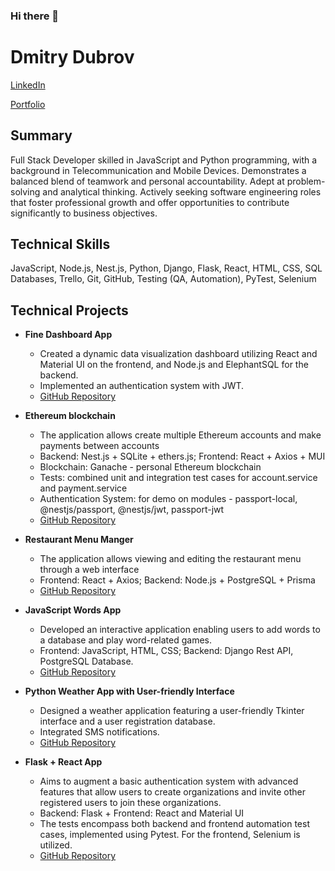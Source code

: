 ### Hi there 👋

# Dmitry Dubrov
[LinkedIn](https://www.linkedin.com/in/dmitry-dubrov/)

[Portfolio](https://dimadbrk.github.io/) 

## Summary
Full Stack Developer skilled in JavaScript and Python programming, with a background in Telecommunication and Mobile Devices. Demonstrates a balanced blend of teamwork and personal accountability. Adept at problem-solving and analytical thinking. Actively seeking software engineering roles that foster professional growth and offer opportunities to contribute significantly to business objectives.

## Technical Skills
 JavaScript, Node.js, Nest.js, Python, Django, Flask, React, HTML, CSS, SQL Databases, Trello, Git, GitHub, Testing (QA, Automation), PyTest, Selenium

## Technical Projects

- **Fine Dashboard App**
  - Created a dynamic data visualization dashboard utilizing React and Material UI on the frontend, and Node.js and ElephantSQL for the backend.
  - Implemented an authentication system with JWT.
  - [GitHub Repository](https://github.com/DimaDBRK/FineDashboard)

- **Ethereum blockchain**
  - The application allows create multiple Ethereum accounts and make payments between accounts
  - Backend: Nest.js + SQLite + ethers.js; Frontend: React + Axios + MUI
  - Blockchain: Ganache - personal Ethereum blockchain
  - Tests: combined unit and integration test cases for account.service and payment.service
  - Authentication System: for demo on modules - passport-local, @nestjs/passport, @nestjs/jwt, passport-jwt
  - [GitHub Repository](https://github.com/DimaDBRK/NilosETH)

- **Restaurant Menu Manger**
  - The application allows viewing and editing the restaurant menu through a web interface
  - Frontend: React + Axios; Backend: Node.js + PostgreSQL + Prisma
  - [GitHub Repository](https://github.com/DimaDBRK/MenuManager)

- **JavaScript Words App**
  - Developed an interactive application enabling users to add words to a database and play word-related games.
  - Frontend: JavaScript, HTML, CSS; Backend: Django Rest API, PostgreSQL Database.
  - [GitHub Repository](https://github.com/DimaDBRK/DI_Hackathon2)

- **Python Weather App with User-friendly Interface**
  - Designed a weather application featuring a user-friendly Tkinter interface and a user registration database.
  - Integrated SMS notifications.
  - [GitHub Repository](https://github.com/DimaDBRK/DI_Hackathon_1)
    
- **Flask + React App**
  - Aims to augment a basic authentication system with advanced features that allow users to create organizations and invite other registered users to join these organizations.
  - Backend: Flask + Frontend: React and Material UI
  - The tests encompass both backend and frontend automation test cases, implemented using Pytest. For the frontend, Selenium is utilized.
  - [GitHub Repository](https://github.com/DimaDBRK/AuthFS)
